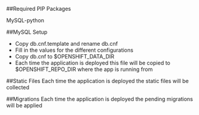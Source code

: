 ##Required PIP Packages

MySQL-python

##MySQL Setup
- Copy db.cnf.template and rename db.cnf
- Fill in the values for the different configurations
- Copy db.cnf to $OPENSHIFT_DATA_DIR
- Each time the application is deployed this file will be copied to $OPENSHIFT_REPO_DIR where the app is running from

##Static Files
Each time the application is deployed the static files will be collected

##Migrations
Each time the application is deployed the pending migrations will be applied
